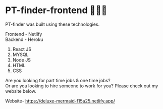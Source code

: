 # PT-finder-frontend 👩🏻‍💻

PT-finder was built using these technologies.

Frontend - Netlify\
Backend - Heroku

1. React JS
2. MYSQL
3. Node JS
4. HTML
5. CSS

Are you looking for part time jobs & one time jobs?\
Or are you looking to hire someone to work for you? Please check out my website below.

Website- https://deluxe-mermaid-f15a25.netlify.app/
